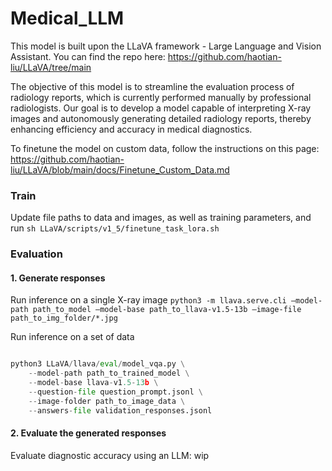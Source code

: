# Medical_LLM

This model is built upon the LLaVA framework - Large Language and Vision Assistant. You can find the repo here: https://github.com/haotian-liu/LLaVA/tree/main

The objective of this model is to streamline the evaluation process of radiology reports, which is currently performed manually by professional radiologists. Our goal is to develop a model capable of interpreting X-ray images and autonomously generating detailed radiology reports, thereby enhancing efficiency and accuracy in medical diagnostics. 

To finetune the model on custom data, follow the instructions on this page: https://github.com/haotian-liu/LLaVA/blob/main/docs/Finetune_Custom_Data.md

### Train

Update file paths to data and images, as well as training parameters, and run
`sh LLaVA/scripts/v1_5/finetune_task_lora.sh`


### Evaluation
#### 1. Generate responses

Run inference on a single X-ray image
`python3 -m llava.serve.cli —model-path path_to_model —model-base path_to_llava-v1.5-13b —image-file path_to_img_folder/*.jpg`

Run inference on a set of data
```python

python3 LLaVA/llava/eval/model_vqa.py \
    --model-path path_to_trained_model \
    --model-base llava-v1.5-13b \
    --question-file question_prompt.jsonl \
    --image-folder path_to_image_data \
    --answers-file validation_responses.jsonl

```

#### 2. Evaluate the generated responses

Evaluate diagnostic accuracy using an LLM: wip
